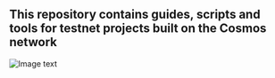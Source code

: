 This repository contains guides, scripts and tools for testnet projects built on the Cosmos network
----------------------------------------------------------------------------------------------------

![Image text](https://ibb.co/HPSTDWp)

